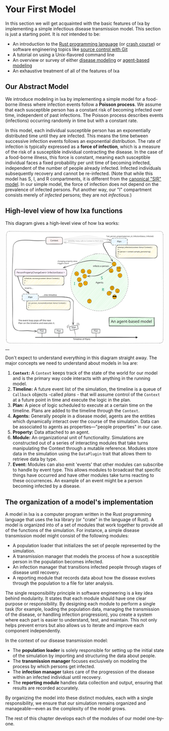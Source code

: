 # Your First Model

In this section we will get acquainted with the basic features of Ixa by implementing a simple infectious disease transmission model. This section is just a starting point. It is _not_ intended to be:

- An introduction to the [Rust programming language](https://www.rust-lang.org/learn) (or [crash course](https://stevedonovan.github.io/rust-gentle-intro/readme.html)) or software engineering topics like [source control with Git](https://git-scm.com/book/ms/v2/Getting-Started-About-Version-Control)
- A tutorial on using a Unix-flavored command line
- An overview or survey of either [disease modeling](https://en.wikipedia.org/wiki/Mathematical_modelling_of_infectious_diseases) or [agent-based modeling](https://en.wikipedia.org/wiki/Agent-based_model)
- An exhaustive treatment of all of the features of Ixa

## Our Abstract Model

We introduce modeling in Ixa by implementing a simple model for a food-borne illness where infection events follow a **Poisson process**. We assume that each susceptible person has a constant risk of becoming infected over time, independent of past infections. The Poisson process describes events (infections) occurring randomly in time but with a constant rate.

In this model, each individual susceptible person has an exponentially distributed time until they are infected. This means the time between successive infection events follows an exponential distribution. The rate of infection is typically expressed as a **force of infection**, which is a measure of the risk of a susceptible individual contracting the disease. In the case of a food-borne illness, this force is constant, meaning each susceptible individual faces a fixed probability per unit time of becoming infected, independent of the number of people already infected. Infected individuals subsequently recovery and cannot be re-infected. (Note that while this model has S, I, and R compartments, it is different from the [canonical "SIR" model](https://en.wikipedia.org/wiki/Compartmental_models_(epidemiology)#The_SIR_model). In our simple model, the force of infection does not depend on the prevalence of infected persons. Put another way, our "I" compartment consists merely of _infected_ persons; they are not _infectious_.)

## High-level view of how Ixa functions

This diagram gives a high-level view of how Ixa works:

![An Agent Based Model](../assets/AnAgentBasedModel.svg)__

Don't expect to understand everything in this diagram straight away. The major concepts we need to understand about models in Ixa are:

1. **`Context`:** A `Context` keeps track of the state of the world for our model and is the primary way code interacts with anything in the running model.
2. **Timeline:** A future event list of the simulation, the timeline is a queue of `Callback` objects -called _plans_ - that will assume control of the `Context` at a future point in time and execute the logic in the plan.
3. **Plan:** A piece of logic scheduled to execute at a certain time on the timeline. Plans are added to the timeline through the `Context`.
4. **Agents:** Generally people in a disease model, agents are the entities which dynamically interact over the course of the simulation. Data can be associated to agents as properties—"people properties" in our case.
5. **Property:** Data attached to an agent.
6. **Module:** An organizational unit of functionality. Simulations are constructed out of a series of interacting modules that take turns manipulating the Context through a mutable reference. Modules store data in the simulation using the `DataPlugin` trait that allows them to retrieve data by type.
7. **Event:** Modules can also emit 'events' that other modules can subscribe to handle by event type. This allows modules to broadcast that specific things have occurred and have other modules take turns reacting to these occurrences. An example of an event might be a person becoming infected by a disease.

## The organization of a model's implementation

A model in Ixa is a computer program written in the Rust programming language that uses the Ixa library (or "crate" in the language of Rust). A model is organized into of a set of modules that work together to provide all of the functions of the simulation. For instance, a simple disease transmission model might consist of the following modules:

- A population loader that initializes the set of people represented by the simulation.
- A transmission manager that models the process of  how a susceptible person in the population becomes infected.
- An infection manager that transitions infected people through stages of disease until recovery.
- A reporting module that records data about how the disease evolves through the population to a file for later analysis.

The single responsibility principle in software engineering is a key idea behind modularity. It states that each module should have one clear purpose or responsibility. By designing each module to perform a single task (for example, loading the population data, managing the transmission of the disease, or handling infection progression), you create a system where each part is easier to understand, test, and maintain. This not only helps prevent errors but also allows us to iterate and improve each component independently.

In the context of our disease transmission model:

- The **population loader** is solely responsible for setting up the initial state of the simulation by importing and structuring the data about people.
- The **transmission manager** focuses exclusively on modeling the process by which persons get infected.
- The **infection manager** takes care of the progression of the disease within an infected individual until recovery.
- The **reporting module** handles data collection and output, ensuring that results are recorded accurately.

By organizing the model into these distinct modules, each with a single responsibility, we ensure that our simulation remains organized and manageable—even as the complexity of the model grows.

The rest of this chapter develops each of the modules of our model one-by-one.
